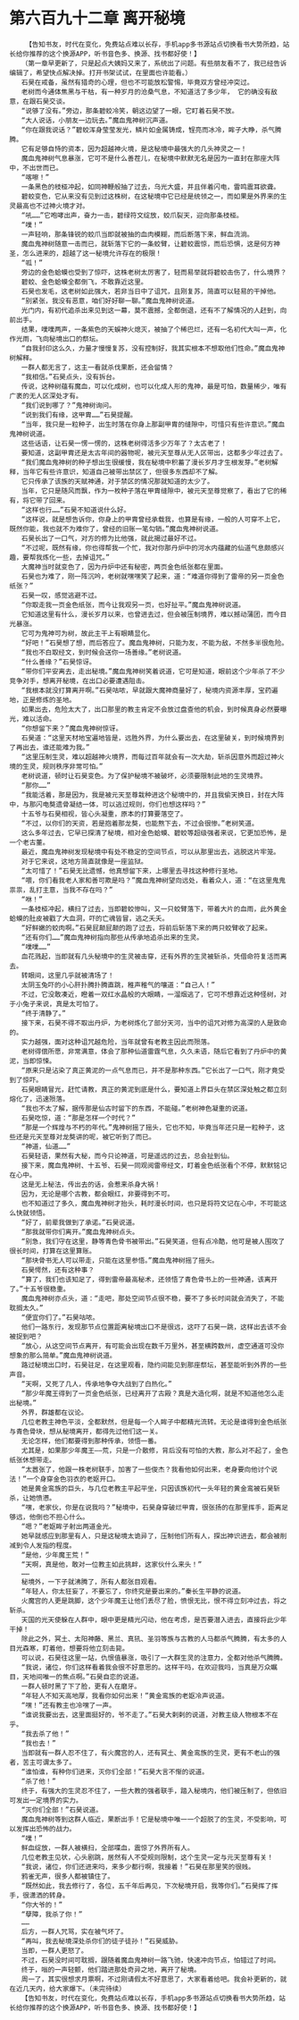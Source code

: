 # 第六百九十二章 离开秘境
        【告知书友，时代在变化，免费站点难以长存，手机app多书源站点切换看书大势所趋，站长给你推荐的这个换源APP，听书音色多、换源、找书都好使！】
       （第一章早更新了，只是起点大姨妈又来了，系统出了问题。有些朋友看不了，我已经告诉编辑了，希望快点解决掉。打开书架试试，在里面也许能看。）
       石昊在戒备，虽然有猎奇的心理，但也不可能放松警惕，毕竟双方曾经冲突过。
       老树而今通体焦黑与干枯，有一种岁月的沧桑气息，不知道活了多少年， 它的确没有敌意，在跟石昊交谈。
       “说够了没有。”旁边，那条碧蛟冷笑，朝这边望了一眼，它盯着石昊不放。
       “大人说话，小朋友一边玩去。”魔血鬼神树沉声道。
       “你在跟我说话？”碧蛟浑身莹莹发光，鳞片如金属铸成，锃亮而冰冷，眸子大睁，杀气腾腾。
       它有足够自恃的资本，因为超越神火境，是这秘境中最强大的几头神灵之一！
       魔血鬼神树气息暴涨，它可不是什么善茬儿，在秘境中默默无名是因为一直封在那座大阵中，不出世而已。
       “喀嚓！”
       一条黑色的枝桠冲起，如同神鞭般抽了过去，乌光大盛，并且伴着闪电，雷鸣震耳欲聋。
       碧蛟变色，它从来没有见到过这株树，在这秘境中它已经是统领之一，而如果是外界来的生灵最高也不过神火境才对。
       “吼……”它咆哮出声，奋力一击，碧绿符文绽放，蛟爪裂天，迎向那条枝桠。
       “噗！”
       一声轻响，那条锋锐的蛟爪当即就被抽的血肉模糊，而后断落下来，鲜血流淌。
       魔血鬼神树随意一击而已，就斩落下它的一条蛟臂，让碧蛟震惊，而后恐惧，这是何方神圣，怎么进来的，超越了这一秘境允许存在的极限！
       “呱！”
       旁边的金色蛤蟆也受到了惊吓，这株老树太厉害了，轻而易举就将碧蛟击伤了，什么境界？
       碧蛟、金色蛤蟆全都倒飞，不敢靠近这里。
       石昊也发毛，这老树如此强大，若非当日中了诅咒，且刚复苏，简直可以轻易的干掉他。
       “别紧张，我没有恶意，咱们好好聊一聊。”魔血鬼神树说道。
       光门内，有初代追杀出来见到这一幕，莫不震撼，全都倒退，还有不了解情况的人赶到，向前出手。
       结果，噗噗两声，一条紫色的天蜈神火熄灭，被抽了个稀巴烂，还有一名初代大叫一声，化作光雨，飞向秘境出口的祭坛。
       “自我封印这么久，力量才慢慢复苏，没有控制好，我其实根本不想取他们性命。”魔血鬼神树解释。
       一群人都无言了，这主一看就杀伐果断，还会留情？
       “我相信。”石昊点头，没有拆台。
       传说，这种树蕴有魔血，可以化成树，也可以化成人形的鬼神，最是可怕，数量稀少，唯有广袤的无人区深处才有。
       “我们说到哪了？”鬼神树询问。
       “说到我们有缘，这甲胄……”石昊提醒。
       “当年，我只是一粒种子，出生时落在你身上那副甲胄的缝隙中，可惜只有些许意识。”魔血鬼神树说道。
       这些话语，让石昊一愣一愣的，这株老树得活多少万年了？太古老了！
       要知道，这副甲胄还是太古年间的器物呢，被元天至尊从无人区带出，这都多少年过去了。
       “我们魔血鬼神树的种子想出生很缓慢，我在秘境中积蓄了漫长岁月才生根发芽。”老树解释，当年它有些许意识，知道自己被带出禁区了，但很多东西却不了解。
       它只传承了该族的天赋神通，对于禁区的情况那就知道的太少了。
       当年，它只是随风而飘，作为一枚种子落在甲胄缝隙中，被元天至尊觉察了，看出了它的稀有，将它带了回来。
       “这样也行……”石昊不知道说什么好。
       “这样说，就是想告诉你，你身上的甲胄曾经承载我，也算是有缘，一般的人可穿不上它，既然你能，我也就不为难你了，曾经的旧账一笔勾销。”魔血鬼神树说道。
       石昊长出了一口气，对方的修为比他强，就此揭过最好不过。
       “不过呢，既然有缘，你也得帮我一个忙，我对你那丹炉中的河水内蕴藏的仙道气息颇感兴趣，要帮我炼化一些，去掉诅咒。”
       大魔神当时就变色了，因为丹炉中还有秘密，两页金色纸张都在里面。
       石昊也为难了，刚一阵沉吟，老树就嘿嘿笑了起来，道：“难道你得到了雷帝的另一页金色纸张？”
       石昊一叹，感觉逃避不过。
       “你取走我一页金色纸张，而今让我观另一页，也好扯平。”魔血鬼神树说道。
       它知道这里有什么，漫长岁月以来，也曾进去过，但会被压制境界，难以撼动蒲团，而今目光暴涨。
       它可为鬼神可为树，故此主干上有眼睛显化。
       “好吧！”石昊想了想，而后答应了。魔血鬼神树，只能为友，不能为敌，不然多半很危险。
       “我也不白取经文，到时候会送你一场善缘。”老树说道。
       “什么善缘？”石昊惊讶。
       “带你们平安离去，走出秘境。”魔血鬼神树笑着说道，它可是知道，眼前这个少年杀了不少竞争对手，想离开秘境，在出口必要遭遇阻击。
       “我根本就没打算离开啊。”石昊咕哝，早就跟大魔神商量好了，秘境内资源丰厚，宝药遍地，正是修炼的圣地。
       如果出去，危险太大了，出口那里的教主肯定不会放过盘查他的机会，到时候真身必然要曝光，难以活命。
       “你想留下来？”魔血鬼神树惊讶。
       石昊道：“这里天材地宝遍地皆是，远胜外界，为什么要出去，在这里破关，到时候境界到了再出去，谁还能难为我。”
       “这里压制生灵，难以超越神火境界，而每过百年就会有一次大劫，斩杀因意外而超过神火境的生灵，规则秩序非常可怕。”
       老树说道，顿时让石昊变色。为了保护秘境不被破坏，必须要限制此地的生灵境界。
       “那你……”
       “我能活着，那是因为，我是被元天至尊栽种进这个秘境中的，并且我偷天换日，封在大阵中，与那闪电獒遗骨凝结一体，可以逃过规则，你们也想这样吗？”
       十五爷与石昊相视，皆心头凝重，原本的打算要落空了。
       “不过，以你们的天资，若是抱着那龙獒，也能熬下去，不过会很惨。”老树笑道。
       这么多年过去，它早已探清了秘境，相对金色蛤蟆、碧蛟等超级强者来说，它更加恐怖，是一个老古董。
       最近，魔血鬼神树发现秘境中有处不稳定的空间节点，可以从那里出去，逃脱这片牢笼。
       对于它来说，这地方简直就像是一座监狱。
       “太可惜了！”石昊无比遗憾，他真想留下来，上哪里去寻找这种修行圣地。
       “喂，你们看我老人家和善可欺是吗？”魔血鬼神树望向远处，看着众人，道：“在这里鬼鬼祟祟，乱打主意，当我不存在吗？”
       “咻！”
       一条枝桠冲起，横扫了过去，当即碧蛟惨叫，又一只蛟臂落下，带着大片的血雨，此外黄金蛤蟆的肚皮被戳了大血洞，吓的亡魂皆冒，逃之夭夭。
       “好鲜嫩的蛟肉啊。”石昊屁颠屁颠的跑了过去，将前后斩落下来的两只蛟臂收了起来。
       “还有你们……”魔血鬼神树指向那些从传承地追杀出来的生灵。
       “噗噗……”
       血花溅起，当即就有几头秘境中的生灵被击穿，还有外界的生灵被斩杀，凭借命符复活而离去。
       转眼间，这里几乎就被清场了！
       太阴玉兔吓的小心肝扑腾扑腾直跳，稚声稚气的嚷道：“自己人！”
       不过，它没敢凑近，瞪着一双红水晶般的大眼睛，一溜烟逃了，它可不想靠近这种怪树，对于小兔子来说，真是太可怕了。
       “终于清静了。”
       接下来，石昊不得不取出丹炉，为老树炼化了部分天河，当中的诅咒对修为高深的人是致命的。
       实力越强，面对这种诅咒越危险，当年就曾有老教主因此而殒落。
       老树得偿所愿，非常满意，体会了那种仙道雷霆气息，久久未语，随后它看到了丹炉中的黄泥，当即惊悚。
       “原来只是沾染了真正黄泥的一点气息而已，并不是那种东西。”它长出了一口气，刚才竟受到了惊吓。
       石昊眼睛冒光，赶忙请教，真正的黄泥到底是什么，要知道上界巨头在禁区深处触之都立刻熔化了，迅速殒落。
       “我也不太了解，据传那是仙古时留下的东西，不能碰。”老树神色凝重的说道。
       石昊吃惊，道：“那是怎样一个时代？”
       “那是一个辉煌与不朽的年代。”鬼神树摇了摇头，它也不知，毕竟当年还只是一粒种子，这些还是元天至尊对龙獒讲的呢，被它听到了而已。
       “神道，仙道……”
       石昊轻语，果然有大秘，而今只论神道，可是遥远的过去，总会扯到仙。
       接下来，魔血鬼神树、十五爷、石昊一同观阅雷帝经文，盯着金色纸张看个不停，默默铭记在心中。
       这是无上秘法，传出去的话，会惹来杀身大祸！
       因为，无论是哪个古教，都会眼红，非要得到不可。
       也不知道过了多久，魔血鬼神树才抬头，耗时漫长时间，也只是将符文记在心中，不可能这么快就领悟。
       “好了，前辈我做到了承诺。”石昊说道。
       “那我就带你们离开。”魔血鬼神树点头。
       “别急，我们守在这里，静等青色骨书被带出。”石昊笑道，但有点冷酷，他可是被人围攻了很长时间，打算在这里算账。
       “那块骨书无人可以带走，只能在这里参悟。”魔血鬼神树摇了摇头。
       石昊愕然，还有这种事？
       “算了，我们也该知足了，得到雷帝最高秘术，还领悟了青色骨书上的一些神通，该离开了。”十五爷很稳重。
       魔血鬼神树亦点头，道：“走吧，那处空间节点很不稳，要不了多长时间就会消失了，不能耽搁太久。”
       “便宜你们了。”石昊咕哝。
       他们一路东行，发现那节点位置距离秘境出口不是很远，这吓了石昊一跳，这样出去该不会被捉到吧？
       “放心，从这空间节点离开，有可能会出现在数千万里外，甚至横跨数州，虚空通道可没你想象的那么简单。”魔血鬼神树说道。
       路过秘境出口时，石昊驻足，在这里观看，隐约间能见到那座祭坛，甚至能听到外界的一些声音。
       “天啊，又死了几人，传承地争夺大战到了白热化。”
       “那少年魔王得到了一页金色纸张，已经离开了古殿？真是大造化啊，就是不知道他怎么走出秘境。”
       外界，群雄都在议论。
       几位老教主神色平淡，全都默然，但是每一个人眸子中都精光流转。无论是谁得到金色纸张与青色骨块，想从秘境离开，都得先过他们这一关。
       无论怎样，他们都要得到那种传承，领悟一番。
       尤其是，如果那少年魔王——荒，只是一介散修，背后没有可怕的大教，那么对不起了，金色纸张休想带走。
       “太嚣张了，他跟一株老树联手，加害了一些俊杰？我看他如何出来，老身要向他讨个说法！”一个身穿金色羽衣的老妪开口。
       她是黄金鸾族的巨头，与几位老教主平起平坐，只因该族初代一头年轻的黄金鸾被石昊斩杀，让她愤懑。
       “嘿，老家伙，你是在说我吗？”秘境中，石昊身穿破烂甲胄，很张扬的在那里挥手，距离足够远，他倒也不担心什么。
       “嗯？”老妪眸子射出两道金光。
       她早就感应到那里有人，只是这秘境太诡异了，压制他们所有人，探出神识进去，都会被削减到令人发指的程度。
       “是他，少年魔王荒！”
       “天啊，真是他，敢对一位教主如此挑衅，这家伙什么来头！”
       ……
       秘境外，一下子就沸腾了，所有人都张目观看。
       “年轻人，你太狂妄了，不要忘了，你终究是要出来的。”秦长生平静的说道。
       火魔宫的人更是跳脚，这个少年魔王让他们丢尽了脸，愤恨无比，恨不得立刻冲过去，将之斩杀。
       天国的光天使躲在人群中，眼中更是精光闪动，他在考虑，是否要潜入进去，直接将此少年干掉！
       除此之外，冥土、太阳神藤、黑兰、真犼、圣羽等族与古教的人马都杀气腾腾，有太多的人目光森寒，盯着他，想要将他立刻击毙。
       可以说，石昊往这里一站，仇恨值暴涨，吸引了一大群生灵的注意力，全都对他杀气腾腾。
       “我说，诸位，你们这样看着我会很不好意思的。这样干吗，在欢迎我吗，当真是万众瞩目，天地间唯一的焦点啊。”石昊自恋的说道。
       一群人顿时黑了下了脸，更有人在磨牙。
       “年轻人不知天高地厚，我看你如何出来！”黄金鸾族的老妪冷声说道。
       “嘿！”还有教主也冷嘿了一声。
       “谁说我要出去，这里面挺好的，爷不走了。”石昊大剌剌的说道，对教主级人物根本不在乎。
       “我去杀了他！”
       “我也去！”
       当即就有一群人忍不住了，有火魔宫的人，还有冥土、黄金鸾族的生灵，更有不老山的强者，苦主可谓太多了。
       “谁怕谁，有种你们进来，灭你们全部！”石昊大言不惭的说道。
       “杀了他！”
       终于，有强大的生灵忍不住了，一些大教的强者联手，踏入秘境内，他们被压制了，但依旧可发出一定境界的实力。
       “灭你们全部！”石昊说道。
       魔血鬼神树等到这群人临近，果断出手！它是秘境中唯一一个超脱了的生灵，不受影响，可以发挥出恐怖的战力。
       “噗！”
       鲜血绽放，一群人被横扫，全部喋血，震惊了外界所有人。
       几位老教主见状，心头剧跳，居然有人不受规则限制，这个生灵一定与元天至尊有关！
       “我说，诸位，你们还进来吗，来多少都行啊，我接着！”石昊在那里笑的很贱。
       鸦雀无声，很多人都被镇住了。
       “既然如此，我去修行了，各位，五千年后再见，下次秘境开启，我等你们。”石昊挥了挥手，很潇洒的转身。
       “你大爷的！”
       “孽障，我杀了你！”
       ……
       后方，一群人咒骂，实在被气坏了。
       “再叫，我去秘境深处杀你们的徒子徒孙！”石昊威胁。
       当即，一群人更怒了。
       不过，石昊没时间可耽搁，跟随着魔血鬼神树一路飞驰，快速冲向节点，怕错过了时间。
       终于，嗡的一声轻颤，他们踏进那处奇异之地，离开了秘境。
       周一了，其实很想求月票啊，不过刚请假太不好意思了，大家看着给吧。我会补更新的，就在近几天内，给大家爆下。（未完待续）
       【告知书友，时代在变化，免费站点难以长存，手机app多书源站点切换看书大势所趋，站长给你推荐的这个换源APP，听书音色多、换源、找书都好使！】